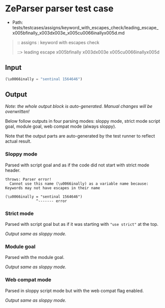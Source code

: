 # ZeParser parser test case

- Path: tests/testcases/assigns/keyword_with_escapes_check/leading_escape_x005bfinally_x003dx003e_x005cu0066inallyx005d.md

> :: assigns : keyword with escapes check
>
> ::> leading escape x005bfinally x003dx003e x005cu0066inallyx005d

## Input

`````js
(\u0066inally = "sentinal 1564646")
`````

## Output

_Note: the whole output block is auto-generated. Manual changes will be overwritten!_

Below follow outputs in four parsing modes: sloppy mode, strict mode script goal, module goal, web compat mode (always sloppy).

Note that the output parts are auto-generated by the test runner to reflect actual result.

### Sloppy mode

Parsed with script goal and as if the code did not start with strict mode header.

`````
throws: Parser error!
  Cannot use this name (\u0066inally) as a variable name because: Keywords may not have escapes in their name

(\u0066inally = "sentinal 1564646")
              ^------- error
`````

### Strict mode

Parsed with script goal but as if it was starting with `"use strict"` at the top.

_Output same as sloppy mode._

### Module goal

Parsed with the module goal.

_Output same as sloppy mode._

### Web compat mode

Parsed in sloppy script mode but with the web compat flag enabled.

_Output same as sloppy mode._

